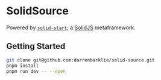 # SolidSource

Powered by [`solid-start`](https://start.solidjs.com); a [SolidJS](https://solidjs.com) metaframework.

## Getting Started

```bash
git clone git@github.com:darrenbarklie/solid-source.git
pnpm install
pnpm run dev -- --open
```
